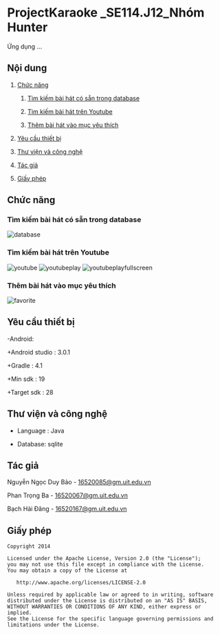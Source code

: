 ﻿# ProjectKaraoke _SE114.J12_Nhóm Hunter

Ứng dụng ...

## Nội dung
1. [Chức năng](#chức-năng)

   1. [Tìm kiếm bài hát có sẵn trong database](#tìm-kiếm-bài-hát-có-sẵn-trong-database)

   1. [Tìm kiếm bài hát trên Youtube](#tìm-kiếm-bài-hát-trên-Youtube)
   
   1. [Thêm bài hát vào mục yêu thích](#thêm-bài-hát-vào-mục-yêu-thích)
   
1. [Yêu cầu thiết bị](#yêu-cầu-thiết-bị)

1. [Thư viện và công nghệ](#thư-viện-và-công-nghệ)

1. [Tác giả](#tác-giả)

1. [Giấy phép](#giấy-phép)

## Chức năng
### Tìm kiếm bài hát có sẵn trong database      
   
   ![database](https://user-images.githubusercontent.com/35907949/50275283-93dc1380-0471-11e9-9ee6-a31bc9b4d77d.PNG)
    
### Tìm kiếm bài hát trên Youtube
   
   ![youtube](https://user-images.githubusercontent.com/35907949/50275659-7bb8c400-0472-11e9-8186-c163ffaf55ef.PNG)
   ![youtubeplay](https://user-images.githubusercontent.com/35907949/50275686-85dac280-0472-11e9-915c-19e583c04ca2.PNG)
   ![youtubeplayfullscreen](https://user-images.githubusercontent.com/35907949/50275697-8c693a00-0472-11e9-9ca4-d0d06a1cc4f2.PNG)
    
### Thêm bài hát vào mục yêu thích
        
   ![favorite](https://user-images.githubusercontent.com/35907949/50275639-6ba0e480-0472-11e9-80f3-af13647c2e9b.PNG)

## Yêu cầu thiết bị
-Android:

   +Android studio : 3.0.1

   +Gradle : 4.1

   +Min sdk : 19

   +Target sdk : 28

## Thư viện và công nghệ

- Language : Java

- Database: sqlite


## Tác giả
Nguyễn Ngọc Duy Bảo - 16520085@gm.uit.edu.vn

Phan Trọng Ba - 16520067@gm.uit.edu.vn

Bạch Hải Đăng - 16520167@gm.uit.edu.vn

## Giấy phép

    Copyright 2014

    Licensed under the Apache License, Version 2.0 (the "License");
    you may not use this file except in compliance with the License.
    You may obtain a copy of the License at

       http://www.apache.org/licenses/LICENSE-2.0

    Unless required by applicable law or agreed to in writing, software
    distributed under the License is distributed on an "AS IS" BASIS,
    WITHOUT WARRANTIES OR CONDITIONS OF ANY KIND, either express or implied.
    See the License for the specific language governing permissions and
    limitations under the License.
